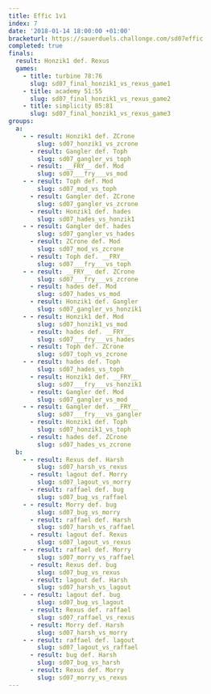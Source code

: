 ```yaml
---
title: Effic 1v1
index: 7
date: '2018-01-14 18:00:00 +01:00'
bracketurl: https://sauerduels.challonge.com/sd07effic
completed: true
finals:
  result: Honzik1 def. Rexus
  games:
    - title: turbine 78:76
      slug: sd07_final_honzik1_vs_rexus_game1
    - title: academy 51:55
      slug: sd07_final_honzik1_vs_rexus_game2
    - title: simplicity 85:81
      slug: sd07_final_honzik1_vs_rexus_game3
groups:
  a:
    - - result: Honzik1 def. ZCrone
        slug: sd07_honzik1_vs_zcrone
      - result: Gangler def. Toph
        slug: sd07_gangler_vs_toph
      - result: __FRY__ def. Mod
        slug: sd07___fry___vs_mod
    - - result: Toph def. Mod
        slug: sd07_mod_vs_toph
      - result: Gangler def. ZCrone
        slug: sd07_gangler_vs_zcrone
      - result: Honzik1 def. hades
        slug: sd07_hades_vs_honzik1
    - - result: Gangler def. hades
        slug: sd07_gangler_vs_hades
      - result: ZCrone def. Mod
        slug: sd07_mod_vs_zcrone
      - result: Toph def. __FRY__
        slug: sd07___fry___vs_toph
    - - result: __FRY__ def. ZCrone
        slug: sd07___fry___vs_zcrone
      - result: hades def. Mod
        slug: sd07_hades_vs_mod
      - result: Honzik1 def. Gangler
        slug: sd07_gangler_vs_honzik1
    - - result: Honzik1 def. Mod
        slug: sd07_honzik1_vs_mod
      - result: hades def. __FRY__
        slug: sd07___fry___vs_hades
      - result: Toph def. ZCrone
        slug: sd07_toph_vs_zcrone
    - - result: hades def. Toph
        slug: sd07_hades_vs_toph
      - result: Honzik1 def. __FRY__
        slug: sd07___fry___vs_honzik1
      - result: Gangler def. Mod
        slug: sd07_gangler_vs_mod
    - - result: Gangler def. __FRY__
        slug: sd07___fry___vs_gangler
      - result: Honzik1 def. Toph
        slug: sd07_honzik1_vs_toph
      - result: hades def. ZCrone
        slug: sd07_hades_vs_zcrone
  b:
    - - result: Rexus def. Harsh
        slug: sd07_harsh_vs_rexus
      - result: lagout def. Morry
        slug: sd07_lagout_vs_morry
      - result: raffael def. bug
        slug: sd07_bug_vs_raffael
    - - result: Morry def. bug
        slug: sd07_bug_vs_morry
      - result: raffael def. Harsh
        slug: sd07_harsh_vs_raffael
      - result: lagout def. Rexus
        slug: sd07_lagout_vs_rexus
    - - result: raffael def. Morry
        slug: sd07_morry_vs_raffael
      - result: Rexus def. bug
        slug: sd07_bug_vs_rexus
      - result: lagout def. Harsh
        slug: sd07_harsh_vs_lagout
    - - result: lagout def. bug
        slug: sd07_bug_vs_lagout
      - result: Rexus def. raffael
        slug: sd07_raffael_vs_rexus
      - result: Morry def. Harsh
        slug: sd07_harsh_vs_morry
    - - result: raffael def. lagout
        slug: sd07_lagout_vs_raffael
      - result: bug def. Harsh
        slug: sd07_bug_vs_harsh
      - result: Rexus def. Morry
        slug: sd07_morry_vs_rexus
---
```

